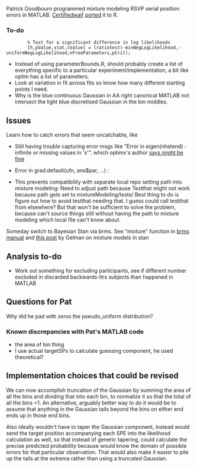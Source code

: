 
Patrick Goodbourn programmed mixture modeling RSVP serial position errors in MATLAB. [Certifiedwaif](https://github.com/certifiedwaif/) [ported](https://github.com/certifiedwaif/AttentionalBlink) it to R.

### To-do

            % Test for a significant difference in log likelihoods
            [h,pValue,stat,cValue] = lratiotest(-minNegLogLikelihood,-uniformNegLogLikelihood,nFreeParameters,pCrit);
        
- Instead of using parameterBounds.R, should probably create a list of everything specific to a particular experiment/implementation, a bit like optim has a list of parameters.
- Look at variation in fit across fits so know how many different starting points I need.
- Why is the blue continuous Gaussian in AA right canonical MATLAB not intersect the light blue discretised Gaussian in the bin middles.
 
        
## Issues

Learn how to catch errors that seem uncatchable, like
*  Still having trouble capturing error msgs like "Error in eigen(nhatend) : infinite or missing values in 'x'". which optimx's author [says might be fine](
http://r.789695.n4.nabble.com/Error-in-eigen-nhatend-td4708274.html)

* Error in grad.default(ufn, ans$par, ...) :

* This prevents compatibility with separate local repo setting path into mixture modeling:  Need to adjust path because Testthat might not work because path gets set to mixtureModeling/tests/
Best thing to do is figure out how to avoid testthat needing that. I guess could call testthat from elsewhere?
But that won't be sufficient to solve the problem, because can't source things still without having the path to mixture modeling which local file can't know about.

Someday switch to Bayesian  Stan via brms. See "mixture" function in [brms manual](https://cran.r-project.org/web/packages/brms/brms.pdf) and [this post](http://andrewgelman.com/2017/08/21/mixture-models-stan-can-use-log_mix/) by Gelman on mixture models in stan

## Analysis to-do

* Work out something for excluding participants, see if different number excluded in discarded backwards-ltrs subjects than happened in MATLAB


## Questions for Pat

Why did he pad with zeros the pseudo_uniform distribution?

### Known discrepancies with Pat's MATLAB code

* the area of bin thing
* I use actual targetSPs to calculate guessing component, he used theoretical?


## Implementation choices that could be revised

We can now accomplish truncation of the Gaussian by summing the area of all the bins and dividing that into each bin, to normalize it so that the total of all the bins =1.
An alternative, arguably better way to do it would be to assume that anything in the Gaussian tails beyond the  bins on either end ends up in those end bins.

Also ideally wouldn't have to taper the Gaussian component, instead would send the target position accompanying each SPE into the likelihood calculation as well, so that instead of generic tapering, could calculate the precise predicted probability because would know the domain of possible errors for that particular observation. That would also make it easier to pile up the tails at the extrema rather than using a truncated Gaussian.